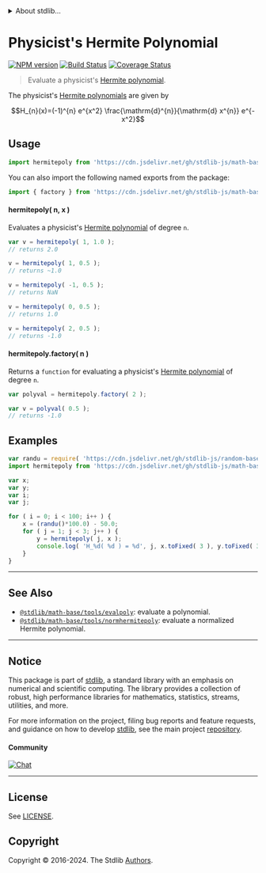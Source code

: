 <!--

@license Apache-2.0

Copyright (c) 2018 The Stdlib Authors.

Licensed under the Apache License, Version 2.0 (the "License");
you may not use this file except in compliance with the License.
You may obtain a copy of the License at

   http://www.apache.org/licenses/LICENSE-2.0

Unless required by applicable law or agreed to in writing, software
distributed under the License is distributed on an "AS IS" BASIS,
WITHOUT WARRANTIES OR CONDITIONS OF ANY KIND, either express or implied.
See the License for the specific language governing permissions and
limitations under the License.

-->


<details>
  <summary>
    About stdlib...
  </summary>
  <p>We believe in a future in which the web is a preferred environment for numerical computation. To help realize this future, we've built stdlib. stdlib is a standard library, with an emphasis on numerical and scientific computation, written in JavaScript (and C) for execution in browsers and in Node.js.</p>
  <p>The library is fully decomposable, being architected in such a way that you can swap out and mix and match APIs and functionality to cater to your exact preferences and use cases.</p>
  <p>When you use stdlib, you can be absolutely certain that you are using the most thorough, rigorous, well-written, studied, documented, tested, measured, and high-quality code out there.</p>
  <p>To join us in bringing numerical computing to the web, get started by checking us out on <a href="https://github.com/stdlib-js/stdlib">GitHub</a>, and please consider <a href="https://opencollective.com/stdlib">financially supporting stdlib</a>. We greatly appreciate your continued support!</p>
</details>

# Physicist's Hermite Polynomial

[![NPM version][npm-image]][npm-url] [![Build Status][test-image]][test-url] [![Coverage Status][coverage-image]][coverage-url] <!-- [![dependencies][dependencies-image]][dependencies-url] -->

> Evaluate a physicist's [Hermite polynomial][hermite-polynomial].

<!-- Section to include introductory text. Make sure to keep an empty line after the intro `section` element and another before the `/section` close. -->

<section class="intro">

The physicist's [Hermite polynomials][hermite-polynomial] are given by

<!-- <equation class="equation" label="eq:physicists_hermite_polynomials" align="center" raw="H_{n}(x)=(-1)^{n} e^{x^2} \frac{\mathrm{d}^{n}}{\mathrm{d} x^{n}} e^{-x^2}" alt="Equation for physicist's Hermite polynomials."> -->

```math
H_{n}(x)=(-1)^{n} e^{x^2} \frac{\mathrm{d}^{n}}{\mathrm{d} x^{n}} e^{-x^2}
```

<!-- <div class="equation" align="center" data-raw-text="H_{n}(x)=(-1)^{n} e^{x^2} \frac{\mathrm{d}^{n}}{\mathrm{d}x^n} e^{-x^2}" data-equation="eq:physicists_hermite_polynomials">
    <img src="https://cdn.jsdelivr.net/gh/stdlib-js/stdlib@58b02120eb58818177f6767ab495e7afac3618e8/lib/node_modules/@stdlib/math/base/tools/hermitepoly/docs/img/equation_physicists_hermite_polynomials.svg" alt="Equation for physicist's Hermite polynomials.">
    <br>
</div> -->

<!-- </equation> -->

</section>

<!-- /.intro -->

<!-- Package usage documentation. -->



<section class="usage">

## Usage

```javascript
import hermitepoly from 'https://cdn.jsdelivr.net/gh/stdlib-js/math-base-tools-hermitepoly@deno/mod.js';
```

You can also import the following named exports from the package:

```javascript
import { factory } from 'https://cdn.jsdelivr.net/gh/stdlib-js/math-base-tools-hermitepoly@deno/mod.js';
```

#### hermitepoly( n, x )

Evaluates a physicist's [Hermite polynomial][hermite-polynomial] of degree `n`.

```javascript
var v = hermitepoly( 1, 1.0 );
// returns 2.0

v = hermitepoly( 1, 0.5 );
// returns ~1.0

v = hermitepoly( -1, 0.5 );
// returns NaN

v = hermitepoly( 0, 0.5 );
// returns 1.0

v = hermitepoly( 2, 0.5 );
// returns -1.0
```

#### hermitepoly.factory( n )

Returns a `function` for evaluating a physicist's [Hermite polynomial][hermite-polynomial] of degree `n`.

```javascript
var polyval = hermitepoly.factory( 2 );

var v = polyval( 0.5 );
// returns -1.0
```

</section>

<!-- /.usage -->

<!-- Package usage notes. Make sure to keep an empty line after the `section` element and another before the `/section` close. -->

<section class="notes">

</section>

<!-- /.notes -->

<!-- Package usage examples. -->

<section class="examples">

## Examples

<!-- eslint no-undef: "error" -->

```javascript
var randu = require( 'https://cdn.jsdelivr.net/gh/stdlib-js/random-base-randu');
import hermitepoly from 'https://cdn.jsdelivr.net/gh/stdlib-js/math-base-tools-hermitepoly@deno/mod.js';

var x;
var y;
var i;
var j;

for ( i = 0; i < 100; i++ ) {
    x = (randu()*100.0) - 50.0;
    for ( j = 1; j < 3; j++ ) {
        y = hermitepoly( j, x );
        console.log( 'H_%d( %d ) = %d', j, x.toFixed( 3 ), y.toFixed( 3 ) );
    }
}
```

</section>

<!-- /.examples -->

<!-- Section to include cited references. If references are included, add a horizontal rule *before* the section. Make sure to keep an empty line after the `section` element and another before the `/section` close. -->

<section class="references">

</section>

<!-- /.references -->

<!-- Section for related `stdlib` packages. Do not manually edit this section, as it is automatically populated. -->

<section class="related">

* * *

## See Also

-   <span class="package-name">[`@stdlib/math-base/tools/evalpoly`][@stdlib/math/base/tools/evalpoly]</span><span class="delimiter">: </span><span class="description">evaluate a polynomial.</span>
-   <span class="package-name">[`@stdlib/math-base/tools/normhermitepoly`][@stdlib/math/base/tools/normhermitepoly]</span><span class="delimiter">: </span><span class="description">evaluate a normalized Hermite polynomial.</span>

</section>

<!-- /.related -->

<!-- Section for all links. Make sure to keep an empty line after the `section` element and another before the `/section` close. -->


<section class="main-repo" >

* * *

## Notice

This package is part of [stdlib][stdlib], a standard library with an emphasis on numerical and scientific computing. The library provides a collection of robust, high performance libraries for mathematics, statistics, streams, utilities, and more.

For more information on the project, filing bug reports and feature requests, and guidance on how to develop [stdlib][stdlib], see the main project [repository][stdlib].

#### Community

[![Chat][chat-image]][chat-url]

---

## License

See [LICENSE][stdlib-license].


## Copyright

Copyright &copy; 2016-2024. The Stdlib [Authors][stdlib-authors].

</section>

<!-- /.stdlib -->

<!-- Section for all links. Make sure to keep an empty line after the `section` element and another before the `/section` close. -->

<section class="links">

[npm-image]: http://img.shields.io/npm/v/@stdlib/math-base-tools-hermitepoly.svg
[npm-url]: https://npmjs.org/package/@stdlib/math-base-tools-hermitepoly

[test-image]: https://github.com/stdlib-js/math-base-tools-hermitepoly/actions/workflows/test.yml/badge.svg?branch=main
[test-url]: https://github.com/stdlib-js/math-base-tools-hermitepoly/actions/workflows/test.yml?query=branch:main

[coverage-image]: https://img.shields.io/codecov/c/github/stdlib-js/math-base-tools-hermitepoly/main.svg
[coverage-url]: https://codecov.io/github/stdlib-js/math-base-tools-hermitepoly?branch=main

<!--

[dependencies-image]: https://img.shields.io/david/stdlib-js/math-base-tools-hermitepoly.svg
[dependencies-url]: https://david-dm.org/stdlib-js/math-base-tools-hermitepoly/main

-->

[chat-image]: https://img.shields.io/gitter/room/stdlib-js/stdlib.svg
[chat-url]: https://app.gitter.im/#/room/#stdlib-js_stdlib:gitter.im

[stdlib]: https://github.com/stdlib-js/stdlib

[stdlib-authors]: https://github.com/stdlib-js/stdlib/graphs/contributors

[umd]: https://github.com/umdjs/umd
[es-module]: https://developer.mozilla.org/en-US/docs/Web/JavaScript/Guide/Modules

[deno-url]: https://github.com/stdlib-js/math-base-tools-hermitepoly/tree/deno
[deno-readme]: https://github.com/stdlib-js/math-base-tools-hermitepoly/blob/deno/README.md
[umd-url]: https://github.com/stdlib-js/math-base-tools-hermitepoly/tree/umd
[umd-readme]: https://github.com/stdlib-js/math-base-tools-hermitepoly/blob/umd/README.md
[esm-url]: https://github.com/stdlib-js/math-base-tools-hermitepoly/tree/esm
[esm-readme]: https://github.com/stdlib-js/math-base-tools-hermitepoly/blob/esm/README.md
[branches-url]: https://github.com/stdlib-js/math-base-tools-hermitepoly/blob/main/branches.md

[stdlib-license]: https://raw.githubusercontent.com/stdlib-js/math-base-tools-hermitepoly/main/LICENSE

[hermite-polynomial]: https://en.wikipedia.org/wiki/Hermite_polynomials

<!-- <related-links> -->

[@stdlib/math/base/tools/evalpoly]: https://github.com/stdlib-js/math-base-tools-evalpoly/tree/deno

[@stdlib/math/base/tools/normhermitepoly]: https://github.com/stdlib-js/math-base-tools-normhermitepoly/tree/deno

<!-- </related-links> -->

</section>

<!-- /.links -->
